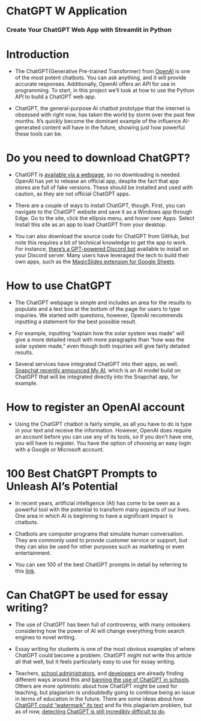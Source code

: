 # ChatGPT W Application

### Create Your ChatGPT Web App with Streamlit in Python


# Introduction

- The ChatGPT(Generative Pre-trained Transformer) from [OpenAI](https://openai.com/) is one of the most potent chatbots. You can ask anything, and it will provide accurate responses. Additionally, OpenAI offers an API for use in programming. To start, in this project we’ll look at how to use the Python API to build a ChatGPT web app.

- ChatGPT, the general-purpose AI chatbot prototype that the internet is obsessed with right now, has taken the world by storm over the past few months. It’s quickly become the dominant example of the influence AI-generated content will have in the future, showing just how powerful these tools can be.

# Do you need to download ChatGPT?

- ChatGPT is [available via a webpage](https://openai.com/blog/chatgpt/), so no downloading is needed. OpenAI has yet to release an official app, despite the fact that app stores are full of fake versions. These should be installed and used with caution, as they are not official ChatGPT apps.

- There are a couple of ways to install ChatGPT, though. First, you can navigate to the ChatGPT website and save it as a Windows app through Edge. Go to the site, click the ellipsis menu, and hover over Apps. Select Install this site as an app to load ChatGPT from your desktop.

- You can also download the source code for ChatGPT from GitHub, but note this requires a bit of technical knowledge to get the app to work. For instance, [there’s a GPT-powered Discord bot](https://github.com/openai/gpt-discord-bot) available to install on your Discord server. Many users have leveraged the tech to build their own apps, such as the [MagicSlides extension for Google Sheets](https://www.digitaltrends.com/computing/chatgpt-tech-is-being-used-to-quickly-roll-out-google-slides/).

# How to use ChatGPT

- The ChatGPT webpage is simple and includes an area for the results to populate and a text box at the bottom of the page for users to type inquiries. We started with questions, however, OpenAI recommends inputting a statement for the best possible result.

- For example, inputting “explain how the solar system was made” will give a more detailed result with more paragraphs than “how was the solar system made,” even though both inquiries will give fairly detailed results.

- Several services have integrated ChatGPT into their apps, as well. [Snapchat recently announced My AI](https://www.theverge.com/2023/2/27/23614959/snapchat-my-ai-chatbot-chatgpt-openai-plus-subscription), which is an AI model build on ChatGPT that will be integrated directly into the Snapchat app, for example.

# How to register an OpenAI account

- Using the ChatGPT chatbot is fairly simple, as all you have to do is type in your text and receive the information. However, OpenAI does require an account before you can use any of its tools, so if you don’t have one, you will have to register. You have the option of choosing an easy login with a Google or Microsoft account.

# 100 Best ChatGPT Prompts to Unleash AI’s Potential

- In recent years, artificial intelligence (AI) has come to be seen as a powerful tool with the potential to transform many aspects of our lives. One area in which AI is beginning to have a significant impact is chatbots.

- Chatbots are computer programs that simulate human conversation. They are commonly used to provide customer service or support, but they can also be used for other purposes such as marketing or even entertainment.

- You can see 100 of the best ChatGPT prompts in detail by referring to this [link](https://mpost.io/100-best-chatgpt-prompts-to-unleash-ais-potential/).

# Can ChatGPT be used for essay writing?

- The use of ChatGPT has been full of controversy, with many onlookers considering how the power of AI will change everything from search engines to novel writing.

- Essay writing for students is one of the most obvious examples of where ChatGPT could become a problem. ChatGPT might not write this article all that well, but it feels particularly easy to use for essay writing.

- Teachers, [school administrators](https://www.zdnet.com/article/chatgpt-was-just-blocked-by-the-biggest-us-school-district-heres-why/), and [developers](https://www.wpr.org/college-student-created-app-can-tell-whether-ai-wrote-essay) are already finding different ways around this and [banning the use of ChatGPT in schools](https://www.washingtonpost.com/education/2023/01/05/nyc-schools-ban-chatgpt/). Others are more optimistic about how ChatGPT might be used for teaching, but plagiarism is undoubtedly going to continue being an issue in terms of education in the future. There are some ideas about how [ChatGPT could “watermark” its text](https://www.digitaltrends.com/computing/how-chatgpt-could-solve-its-plagiarism-problem/) and fix this plagiarism problem, but as of now, [detecting ChatGPT is still incredibly difficult to do](https://www.digitaltrends.com/computing/how-to-detect-chatgpt-plagiarism/).

